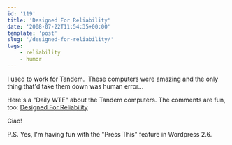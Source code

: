 ```yaml
---
id: '119'
title: 'Designed For Reliability'
date: '2008-07-22T11:54:35+00:00'
template: 'post'
slug: '/designed-for-reliability/'
tags:
    - reliability
    - humor
---
```


I used to work for Tandem.  These computers were amazing and the only thing
that'd take them down was human error...

Here's a "Daily WTF" about the Tandem computers. The comments are fun, too:
[Designed For Reliability](http://thedailywtf.com/Articles/Designed-For-Reliability.aspx)

Ciao!

P.S. Yes, I'm having fun with the "Press This" feature in Wordpress 2.6.
